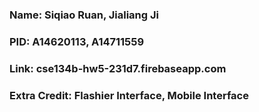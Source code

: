### Name: Siqiao Ruan, Jialiang Ji
### PID: A14620113, A14711559
### Link: cse134b-hw5-231d7.firebaseapp.com
### Extra Credit: Flashier Interface, Mobile Interface
